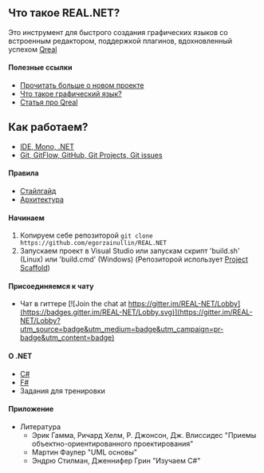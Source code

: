 ## Что такое REAL.NET?
Это инструмент для быстрого создания графических языков со встроенным редактором, поддержкой плагинов, вдохновленный успехом [Qreal](https://github.com/qreal/qreal) 

#### Полезные ссылки
* [Прочитать больше о новом проекте](https://github.com/yurii-litvinov/articles/blob/master/2017-realNet/realNet.pdf)  
* [Что такое графический язык?](https://ru.wikipedia.org/wiki/%D0%92%D0%B8%D0%B7%D1%83%D0%B0%D0%BB%D1%8C%D0%BD%D0%BE%D0%B5_%D0%BF%D1%80%D0%BE%D0%B3%D1%80%D0%B0%D0%BC%D0%BC%D0%B8%D1%80%D0%BE%D0%B2%D0%B0%D0%BD%D0%B8%D0%B5)
* [Статья про Qreal](https://github.com/qreal/articles/blob/master/2013-dsm-platform/text.pdf) 

## Как работаем?

* [IDE, Mono, .NET](IDE.md)
* [Git, GitFlow, GitHub, Git Projects, Git issues](Git.md)

#### Правила
* [Стайлгайд](Styleguide.md)
* [Архитектура](Arch.md)

#### Начинаем
1. Копируем себе репозиторой `git clone https://github.com/egorzainullin/REAL.NET`
2. Запускаем проект в Visual Studio или запускам скрипт 'build.sh' (Linux) или 'build.cmd' (Windows) 
(Репозиторой использует [Project Scaffold](https://github.com/fsprojects/ProjectScaffold))

#### Присоединяемся к чату
* Чат в гиттере [![Join the chat at https://gitter.im/REAL-NET/Lobby](https://badges.gitter.im/REAL-NET/Lobby.svg)](https://gitter.im/REAL-NET/Lobby?utm_source=badge&utm_medium=badge&utm_campaign=pr-badge&utm_content=badge)

#### О .NET
* [C#](https://docs.microsoft.com/ru-ru/dotnet/csharp/programming-guide/index)
* [F#](http://fsharp.org)
* Задания для тренировки

#### Приложение
* Литература
  + Эрик Гамма, Ричард Хелм, Р. Джонсон, Дж. Влиссидес "Приемы объектно-ориентированного проектирования"
  + Мартин Фаулер "UML основы"
  + Эндрю Стилман, Дженнифер Грин "Изучаем C#"
